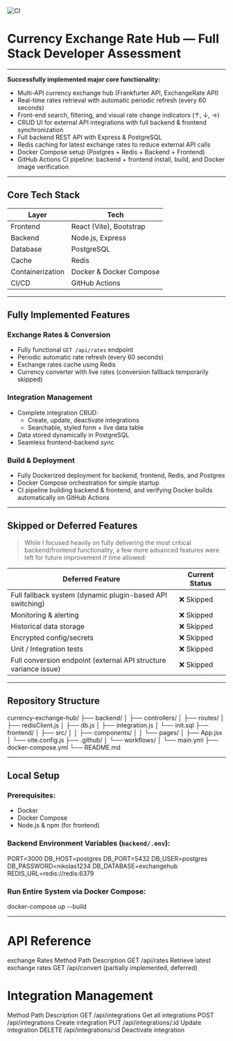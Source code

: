 ![CI](https://github.com/npapamichael/currency-exchange-hub/actions/workflows/main.yml/badge.svg)

# Currency Exchange Rate Hub — Full Stack Developer Assessment

---

**Successfully implemented major core functionality:**

- Multi-API currency exchange hub (Frankfurter API, ExchangeRate API)
- Real-time rates retrieval with automatic periodic refresh (every 60 seconds)
- Front-end search, filtering, and visual rate change indicators (↑, ↓, →)
- CRUD UI for external API integrations with full backend & frontend synchronization
- Full backend REST API with Express & PostgreSQL
- Redis caching for latest exchange rates to reduce external API calls
- Docker Compose setup (Postgres + Redis + Backend + Frontend)
- GitHub Actions CI pipeline: backend + frontend install, build, and Docker image verification

---

## Core Tech Stack

| Layer     | Tech                         |
|-----------|------------------------------|
| Frontend  | React (Vite), Bootstrap      |
| Backend   | Node.js, Express             |
| Database  | PostgreSQL                   |
| Cache     | Redis                        |
| Containerization | Docker & Docker Compose |
| CI/CD     | GitHub Actions               |

---

##  Fully Implemented Features

###  Exchange Rates & Conversion

- Fully functional `GET /api/rates` endpoint
- Periodic automatic rate refresh (every 60 seconds)
- Exchange rates cache using Redis
- Currency converter with live rates (conversion fallback temporarily skipped)

###  Integration Management

- Complete integration CRUD:
  - Create, update, deactivate integrations
  - Searchable, styled form + live data table
- Data stored dynamically in PostgreSQL
- Seamless frontend-backend sync

###  Build & Deployment

- Fully Dockerized deployment for backend, frontend, Redis, and Postgres
- Docker Compose orchestration for simple startup
- CI pipeline building backend & frontend, and verifying Docker builds automatically on GitHub Actions

---

##  Skipped or Deferred Features

> While I focused heavily on fully delivering the most critical backend/frontend functionality, a few more advanced features were left for future improvement if time allowed:

| Deferred Feature | Current Status |
|-------------------|----------------|
| Full fallback system (dynamic plugin-based API switching) | ❌ Skipped |
| Monitoring & alerting | ❌ Skipped |
| Historical data storage | ❌ Skipped |
| Encrypted config/secrets | ❌ Skipped |
| Unit / Integration tests | ❌ Skipped |
| Full conversion endpoint (external API structure variance issue) | ❌ Skipped |

---

##  Repository Structure

currency-exchange-hub/
├── backend/
│ ├── controllers/
│ ├── routes/
│ ├── redisClient.js
│ ├── db.js
│ ├── integration.js
│ └── init.sql
├── frontend/
│ ├── src/
│ │ ├── components/
│ │ └── pages/
│ ├── App.jsx
│ └── vite.config.js
├── .github/
│ └── workflows/
│ └── main.yml
├── docker-compose.yml
└── README.md

---

## Local Setup

### Prerequisites:
- Docker
- Docker Compose
- Node.js & npm (for frontend)

### Backend Environment Variables (`backend/.env`):
PORT=3000
DB_HOST=postgres
DB_PORT=5432
DB_USER=postgres
DB_PASSWORD=nikolas1234
DB_DATABASE=exchangehub
REDIS_URL=redis://redis:6379

### Run Entire System via Docker Compose:
docker-compose up --build

---

# API Reference
exchange Rates
Method	Path	    Description
GET	    /api/rates	Retrieve latest exchange rates
GET	    /api/convert	(partially implemented, deferred)

# Integration Management
Method	Path	            Description
GET	    /api/integrations	Get all integrations
POST	/api/integrations	Create integration
PUT	    /api/integrations/:id	Update integration
DELETE	/api/integrations/:id	Deactivate integration

